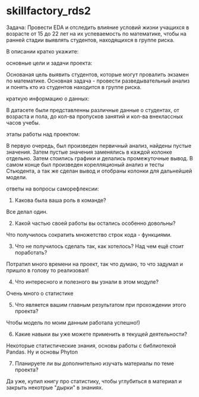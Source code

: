 # skillfactory_rds2
Задача: 
Провести EDA и отследить влияние условий жизни учащихся в возрасте от 15 до 22 лет на их успеваемость по математике, чтобы на ранней стадии выявлять студентов, находящихся в группе риска.

В описании кратко укажите:

основные цели и задачи проекта:

Основаная цель выявить студентов, которые могут провалить экзамен по математике. Основная задача - провести разведывательный анализ и понять кто из студентов находится в группе риска.

краткую информацию о данных:

В датасете были представленны различные данные о студентах, от возраста и пола, до кол-ва пропусков занятий и кол-ва внеклассных часов учебы.

этапы работы над проектом:

В первую очередь, был произведен первичный анализ, найдены пустые значения. Затем пустые значения заменялись в каждой колонке отдельно. Затем стоились графики и делались промежуточные вывод. В самом конце был произведен корелляционый анализ и тесты Стьюдента, а так же сделан вывод и отобраны колонки для дальнейшей модели.

ответы на вопросы саморефлексии:

1. Какова была ваша роль в команде?

Все делал один.

2. Какой частью своей работы вы остались особенно довольны?

Что получилось сократить множетство строк кода - функциями.

3. Что не получилось сделать так, как хотелось? Над чем ещё стоит поработать?

Потратил много времени на проект, так что думаю, то что задумал и пришло в голову то реализовал!

4. Что интересного и полезного вы узнали в этом модуле?

Очень много о статистике

5. Что является вашим главным результатом при прохождении этого проекта?

Чтобы модель по моим данным работала успешно!)

6. Какие навыки вы уже можете применить в текущей деятельности?

Некоторые статистические знания, основы работы с библиотекой Pandas. Ну и основы Phyton

7. Планируете ли вы дополнительно изучать материалы по теме проекта?

Да уже, купил книгу про статистику, чтобы углубиться в материал и закрыть некотрые "дырки" в знаниях.
